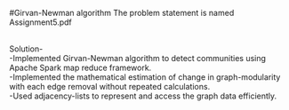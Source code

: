 #Girvan-Newman algorithm
The problem statement is named Assignment5.pdf <br /><br />

Solution-<br />
-Implemented Girvan-Newman algorithm to detect communities using Apache Spark map reduce
framework.<br />
-Implemented the mathematical estimation of change in graph-modularity with each edge removal
without repeated calculations.<br />
-Used adjacency-lists to represent and access the graph data efficiently.
